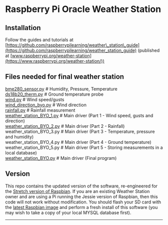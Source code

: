 # Raspberry Pi Oracle Weather Station

## Installation

Follow the guides and tutorials at [https://github.com/raspberrypilearning/weather\_station\_guide](https://github.com/raspberrypilearning/weather_station_guide) (published at [www.raspberrypi.org/weather-station](https://www.raspberrypi.org/weather-station/))

## Files needed for final weather station
[bme280_sensor.py](https://github.com/marcuskelly/weather-station/blob/main/bme280_sensor.py)  # Humidity, Pressure, Temperature <br />
[ds18b20_therm.py](https://github.com/marcuskelly/weather-station/blob/main/ds18b20_therm.py)  # Ground temperature probe <br />
[wind.py](https://github.com/marcuskelly/weather-station/blob/main/wind.py)  # Wind speed/gusts <br />
[wind_direction_byo.py](https://github.com/marcuskelly/weather-station/blob/main/wind_direction_byo.py)  # Wind direction <br />
[rainfall.py](https://github.com/marcuskelly/weather-station/blob/main/rainfall.py)  # Rainfall measurement <br />
[weather_station_BYO_1.py](https://github.com/marcuskelly/weather-station/blob/main/weather_station_BYO_1.py)  # Main driver (Part 1 - Wind speed, gusts and direction) <br />
[weather_station_BYO_2.py](https://github.com/marcuskelly/weather-station/blob/main/weather_station_BYO_2.py)  # Main driver (Part 2 - Rainfall) <br />
weather_station_BYO_3.py  # Main driver (Part 3 - Temperature, pressure and humidity) <br />
weather_station_BYO_4.py  # Main driver (Part 4 - Ground temperature) <br />
weather_station_BYO_5.py  # Main driver (Part 5 - Storing measurements in a local database) <br />
[weather_station_BYO.py](https://github.com/marcuskelly/weather-station/blob/main/weather_station_BYO.py)  # Main driver (Final program)

## Version

This repo contains the updated version of the software, re-engineered for the [Stretch version of Raspbian](https://www.raspberrypi.org/blog/raspbian-stretch/). If you are an existing Weather Station owner and are using a Pi running the Jessie version of Raspbian, then this code will not work without modification. You should flash your SD card with the [latest Raspbian image](https://www.raspberrypi.org/downloads/raspbian/) and perform a fresh install of this software (you may wish to take a copy of your local MYSQL database first).

----------

